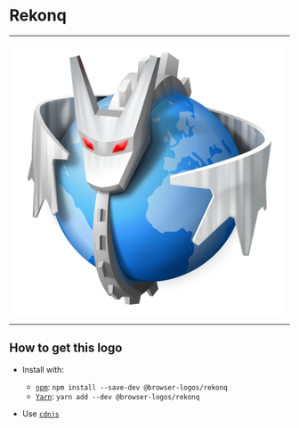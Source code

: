 # Rekonq

<table>
    <tbody>
        <tr>
            <td height="512px" width="512px">
                <a href="./"><img width="500px" src="rekonq_512x512.png" alt="Rekonq browser logo"></a>
            </td>
        <tr>
    </tbody>
</table>


## How to get this logo

* Install with:

  * [`npm`](https://www.npmjs.com/): `npm install --save-dev @browser-logos/rekonq`
  * [`Yarn`](https://yarnpkg.com/): `yarn add --dev @browser-logos/rekonq`

* Use [`cdnjs`](https://cdnjs.com/libraries/browser-logos)
